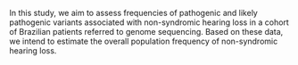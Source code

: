 In this study, we aim to assess frequencies of pathogenic and likely pathogenic variants associated with non-syndromic hearing loss in a cohort of Brazilian patients referred to genome sequencing. Based on these data, we intend to estimate the overall population frequency of non-syndromic hearing loss.

